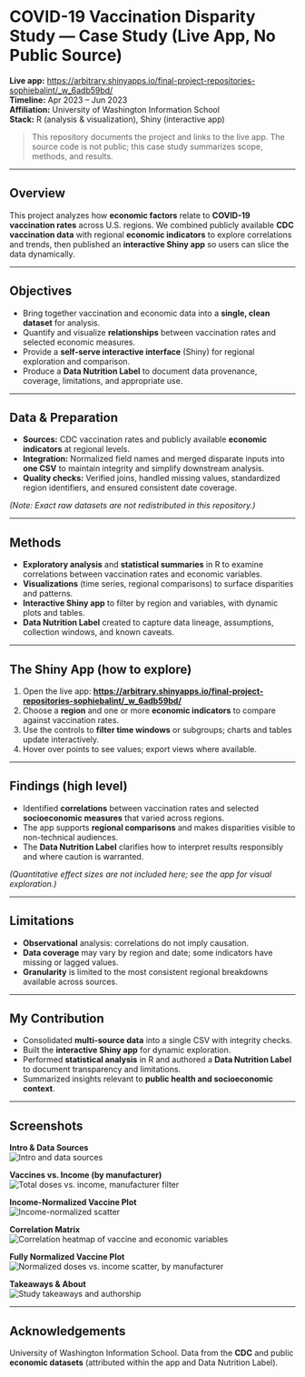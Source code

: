 # COVID-19 Vaccination Disparity Study — Case Study (Live App, No Public Source)

**Live app:** https://arbitrary.shinyapps.io/final-project-repositories-sophiebalint/_w_6adb59bd/  
**Timeline:** Apr 2023 – Jun 2023  
**Affiliation:** University of Washington Information School  
**Stack:** R (analysis & visualization), Shiny (interactive app)

> This repository documents the project and links to the live app. The source code is not public; this case study summarizes scope, methods, and results.

---

## Overview

This project analyzes how **economic factors** relate to **COVID-19 vaccination rates** across U.S. regions. We combined publicly available **CDC vaccination data** with regional **economic indicators** to explore correlations and trends, then published an **interactive Shiny app** so users can slice the data dynamically.

---

## Objectives

- Bring together vaccination and economic data into a **single, clean dataset** for analysis.  
- Quantify and visualize **relationships** between vaccination rates and selected economic measures.  
- Provide a **self-serve interactive interface** (Shiny) for regional exploration and comparison.  
- Produce a **Data Nutrition Label** to document data provenance, coverage, limitations, and appropriate use.

---

## Data & Preparation

- **Sources:** CDC vaccination rates and publicly available **economic indicators** at regional levels.  
- **Integration:** Normalized field names and merged disparate inputs into **one CSV** to maintain integrity and simplify downstream analysis.  
- **Quality checks:** Verified joins, handled missing values, standardized region identifiers, and ensured consistent date coverage.

*(Note: Exact raw datasets are not redistributed in this repository.)*

---

## Methods

- **Exploratory analysis** and **statistical summaries** in R to examine correlations between vaccination rates and economic variables.  
- **Visualizations** (time series, regional comparisons) to surface disparities and patterns.  
- **Interactive Shiny app** to filter by region and variables, with dynamic plots and tables.  
- **Data Nutrition Label** created to capture data lineage, assumptions, collection windows, and known caveats.

---

## The Shiny App (how to explore)

1. Open the live app: **<https://arbitrary.shinyapps.io/final-project-repositories-sophiebalint/_w_6adb59bd/>**  
2. Choose a **region** and one or more **economic indicators** to compare against vaccination rates.  
3. Use the controls to **filter time windows** or subgroups; charts and tables update interactively.  
4. Hover over points to see values; export views where available.

---

## Findings (high level)

- Identified **correlations** between vaccination rates and selected **socioeconomic measures** that varied across regions.  
- The app supports **regional comparisons** and makes disparities visible to non-technical audiences.  
- The **Data Nutrition Label** clarifies how to interpret results responsibly and where caution is warranted.

*(Quantitative effect sizes are not included here; see the app for visual exploration.)*

---

## Limitations

- **Observational** analysis: correlations do not imply causation.  
- **Data coverage** may vary by region and date; some indicators have missing or lagged values.  
- **Granularity** is limited to the most consistent regional breakdowns available across sources.

---

## My Contribution

- Consolidated **multi-source data** into a single CSV with integrity checks.  
- Built the **interactive Shiny app** for dynamic exploration.  
- Performed **statistical analysis** in R and authored a **Data Nutrition Label** to document transparency and limitations.  
- Summarized insights relevant to **public health and socioeconomic context**.

---

## Screenshots

**Intro & Data Sources**  
![Intro and data sources](docs/intro.png)

**Vaccines vs. Income (by manufacturer)**  
![Total doses vs. income, manufacturer filter](docs/vaccines-income.png)

**Income-Normalized Vaccine Plot**  
![Income-normalized scatter](docs/income-normalized.png)

**Correlation Matrix**  
![Correlation heatmap of vaccine and economic variables](docs/correlation-matrix.png)

**Fully Normalized Vaccine Plot**  
![Normalized doses vs. income scatter, by manufacturer](docs/fully-normalized.png)

**Takeaways & About**  
![Study takeaways and authorship](docs/takeaways.png)

---

## Acknowledgements

University of Washington Information School. Data from the **CDC** and public **economic datasets** (attributed within the app and Data Nutrition Label).

